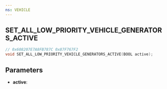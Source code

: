 ```yaml
---
ns: VEHICLE
---
```

## SET_ALL_LOW_PRIORITY_VEHICLE_GENERATORS_ACTIVE

```c
// 0x608207E7A8FB787C 0x87F767F2
void SET_ALL_LOW_PRIORITY_VEHICLE_GENERATORS_ACTIVE(BOOL active);
```


## Parameters
* **active**: 

